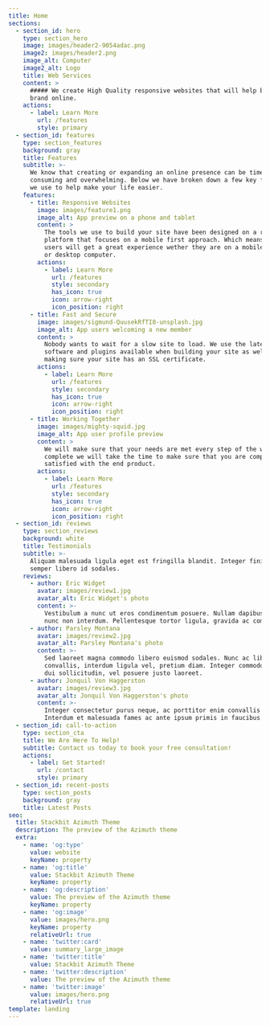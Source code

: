 ```yaml
---
title: Home
sections:
  - section_id: hero
    type: section_hero
    image: images/header2-9054adac.png
    image2: images/header2.png
    image_alt: Computer
    image2_alt: Logo
    title: Web Services
    content: >
      ##### We create High Quality responsive websites that will help boost your
      brand online.
    actions:
      - label: Learn More
        url: /features
        style: primary
  - section_id: features
    type: section_features
    background: gray
    title: Features
    subtitle: >-
      We know that creating or expanding an online presence can be time
      consuming and overwhelming. Below we have broken down a few key features
      we use to help make your life easier.
    features:
      - title: Responsive Websites
        image: images/feature1.png
        image_alt: App preview on a phone and tablet
        content: >
          The tools we use to build your site have been designed on a responive
          platform that focuses on a mobile first approach. Which means your
          users will get a great experience wether they are on a mobile device
          or desktop computer.
        actions:
          - label: Learn More
            url: /features
            style: secondary
            has_icon: true
            icon: arrow-right
            icon_position: right
      - title: Fast and Secure
        image: images/sigmund-QuusekRfTI8-unsplash.jpg
        image_alt: App users welcoming a new member
        content: >
          Nobody wants to wait for a slow site to load. We use the latest
          software and plugins available when building your site as well as
          making sure your site has an SSL certificate.
        actions:
          - label: Learn More
            url: /features
            style: secondary
            has_icon: true
            icon: arrow-right
            icon_position: right
      - title: Working Together
        image: images/mighty-squid.jpg
        image_alt: App user profile preview
        content: >
          We will make sure that your needs are met every step of the way. Once
          complete we will take the time to make sure that you are completly
          satisfied with the end product.
        actions:
          - label: Learn More
            url: /features
            style: secondary
            has_icon: true
            icon: arrow-right
            icon_position: right
  - section_id: reviews
    type: section_reviews
    background: white
    title: Testimonials
    subtitle: >-
      Aliquam malesuada ligula eget est fringilla blandit. Integer finibus
      semper libero id sodales.
    reviews:
      - author: Eric Widget
        avatar: images/review1.jpg
        avatar_alt: Eric Widget's photo
        content: >-
          Vestibulum a nunc ut eros condimentum posuere. Nullam dapibus quis
          nunc non interdum. Pellentesque tortor ligula, gravida ac commodo eu.
      - author: Parsley Montana
        avatar: images/review2.jpg
        avatar_alt: Parsley Montana's photo
        content: >-
          Sed laoreet magna commodo libero euismod sodales. Nunc ac libero
          convallis, interdum ligula vel, pretium diam. Integer commodo sem at
          dui sollicitudin, vel posuere justo laoreet.
      - author: Jonquil Von Haggerston
        avatar: images/review3.jpg
        avatar_alt: Jonquil Von Haggerston's photo
        content: >-
          Integer consectetur purus neque, ac porttitor enim convallis vitae.
          Interdum et malesuada fames ac ante ipsum primis in faucibus.
  - section_id: call-to-action
    type: section_cta
    title: We Are Here To Help!
    subtitle: Contact us today to book your free consultation!
    actions:
      - label: Get Started!
        url: /contact
        style: primary
  - section_id: recent-posts
    type: section_posts
    background: gray
    title: Latest Posts
seo:
  title: Stackbit Azimuth Theme
  description: The preview of the Azimuth theme
  extra:
    - name: 'og:type'
      value: website
      keyName: property
    - name: 'og:title'
      value: Stackbit Azimuth Theme
      keyName: property
    - name: 'og:description'
      value: The preview of the Azimuth theme
      keyName: property
    - name: 'og:image'
      value: images/hero.png
      keyName: property
      relativeUrl: true
    - name: 'twitter:card'
      value: summary_large_image
    - name: 'twitter:title'
      value: Stackbit Azimuth Theme
    - name: 'twitter:description'
      value: The preview of the Azimuth theme
    - name: 'twitter:image'
      value: images/hero.png
      relativeUrl: true
template: landing
---
```

